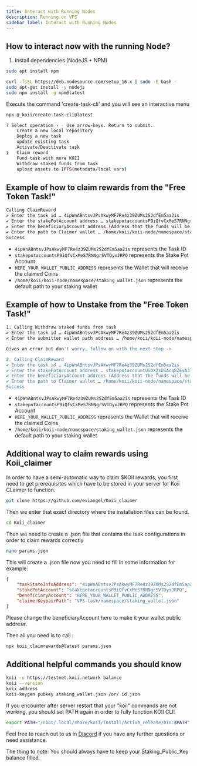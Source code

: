 ```yaml
---
title: Interact with Running Nodes
description: Running on VPS
sidebar_label: Interact with Running Nodes
---
```


## How to interact now with the running Node?

1. Install dependencies (NodeJS + NPM)

```sh
sudo apt install npm
```

```sh
curl -fsSL https://deb.nodesource.com/setup_16.x | sudo -E bash -
sudo apt-get install -y nodejs
sudo npm install -g npm@latest
```

Execute the command 'create-task-cli' and you will see an interactive menu

```sh
npx @_koii/create-task-cli@latest
```

```sh
? Select operation › - Use arrow-keys. Return to submit.
    Create a new local repository
    Deploy a new task
    update existing task
    Activate/Deactivate task
❯   Claim reward
    Fund task with more KOII
    Withdraw staked funds from task
    upload assets to IPFS(metadata/local vars)
```

## Example of how to claim rewards from the "Free Token Task!"

```sh
Calling ClaimReward
✔ Enter the task id … 4ipWnABntsvJPsAkwyMF7Re4z39ZUMs2S2dfEm5aa2is
✔ Enter the stakePotAccount address … stakepotaccountsP9iQfvCxMeS7RNNgrSVTDyxJRPQ
✔ Enter the beneficiaryAccount address (Address that the funds will be transferred to) … HERE_YOUR_WALLET_PUBLIC_ADDRESS
✔ Enter the path to Claimer wallet … /home/koii/koii-node/namespace/staking_wallet.json
Success
```

- `4ipWnABntsvJPsAkwyMF7Re4z39ZUMs2S2dfEm5aa2is` represents the Task ID
- `stakepotaccountsP9iQfvCxMeS7RNNgrSVTDyxJRPQ` represents the Stake Pot Account
- `HERE_YOUR_WALLET_PUBLIC_ADDRESS` represents the Wallet that will receive the claimed Coins
- `/home/koii/koii-node/namespace/staking_wallet.json` represents the default path to your staking wallet

## Example of how to Unstake from the "Free Token Task!"

```sh
1. Calling Withdraw staked funds from task
✔ Enter the task id … 4ipWnABntsvJPsAkwyMF7Re4z39ZUMs2S2dfEm5aa2is
✔ Enter the submitter wallet path address … /home/koii/koii-node/namespace/staking_wallet.json

Gives an error but don't worry, follow on with the next step ->

2. Calling ClaimReward
✔ Enter the task id … 4ipWnABntsvJPsAkwyMF7Re4z39ZUMs2S2dfEm5aa2is
✔ Enter the stakePotAccount address … stakepotaccountUSDX2sDSAcq8ZEvA3Tiv7tRpJ1Dv
✔ Enter the beneficiaryAccount address (Address that the funds will be transferred to) … HERE_YOUR_WALLET_PUBLIC_ADDRESS
✔ Enter the path to Claimer wallet … /home/koii/koii-node/namespace/staking_wallet.json
Success
```

- `4ipWnABntsvJPsAkwyMF7Re4z39ZUMs2S2dfEm5aa2is` represents the Task ID
- `stakepotaccountsP9iQfvCxMeS7RNNgrSVTDyxJRPQ` represents the Stake Pot Account
- `HERE_YOUR_WALLET_PUBLIC_ADDRESS` represents the Wallet that will receive the claimed Coins
- `/home/koii/koii-node/namespace/staking_wallet.json` represents the default path to your staking wallet

## Additional way to claim rewards using Koii_claimer

In order to have a semi-automatic way to claim $KOII rewards, you first need to get prerequisites which have to be stored in your server for Koii CLaimer to function.

```sh
git clone https://github.com/eviangel/Koii_claimer
```

Then we enter that exact directory where the installation files can be found.

```sh
cd Koii_claimer
```

Then we need to create a .json file that contains the task configurations in order to claim rewards correctly

```sh
nano params.json
```

This will create a .json file now you need to fill in some information for example:

```json
{
    "taskStateInfoAddress": "4ipWnABntsvJPsAkwyMF7Re4z39ZUMs2S2dfEm5aa2is",
    "stakePotAccount": "stakepotaccountsP9iQfvCxMeS7RNNgrSVTDyxJRPQ",
    "beneficiaryAccount": "HERE_YOUR_WALLET_PUBLIC_ADDRESS",
    "claimerKeypairPath": "VPS-task/namespace/staking_wallet.json"
}
```

Please change the beneficiaryAccount here to make it your wallet public address.

Then all you need is to call :

```sh
npx koii_claimrewards@latest params.json
```

## Additional helpful commands you should know

```sh
koii -u https://testnet.koii.network balance
koii --version
koii address
koii-keygen pubkey staking_wallet.json /or/ id.json
```

If you encounter after server restart that your "koii" commands are not working, you should set PATH again in order to fully function KOII CLI!

```sh
export PATH="/root/.local/share/koii/install/active_release/bin:$PATH" --check to verify what is your correct path in the certain server!
```

Feel free to reach out to us in [Discord](https://discord.gg/koii-network) if you have any further questions or need assistance.

The thing to note: You should always have to keep your Staking_Public_Key balance filled.
